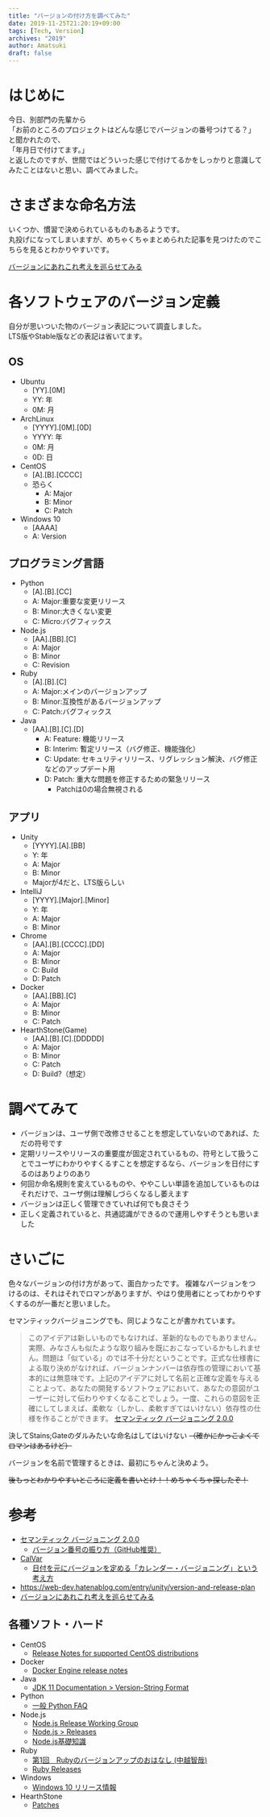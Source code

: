 ```yaml
---
title: "バージョンの付け方を調べてみた"
date: 2019-11-25T21:20:19+09:00
tags: [Tech, Version]
archives: "2019"
author: Amatsuki
draft: false
---
```

# はじめに
今日、別部門の先輩から  
「お前のところのプロジェクトはどんな感じでバージョンの番号つけてる？」  
と聞かれたので、  
「年月日で付けてます。」  
と返したのですが、世間ではどういった感じで付けてるかをしっかりと意識してみたことはないと思い、調べてみました。


# さまざまな命名方法
いくつか、慣習で決められているものもあるようです。  
丸投げになってしまいますが、めちゃくちゃまとめられた記事を見つけたのでこちらを見るとわかりやすいです。

[バージョンにあれこれ考えを巡らせてみる](https://qiita.com/t_nakayama0714/items/c312bc5edcce6c214856)

# 各ソフトウェアのバージョン定義
自分が思いついた物のバージョン表記について調査しました。  
LTS版やStable版などの表記は省いてます。

## OS
- Ubuntu
    - [YY].[0M]
    - YY: 年
    - 0M: 月
- ArchLinux
    - [YYYY].[0M].[0D]
    - YYYY: 年
    - 0M: 月
    - 0D: 日
- CentOS
    - [A].[B].[CCCC]
    - 恐らく
        - A: Major
        - B: Minor
        - C: Patch
- Windows 10
    - [AAAA]
    - A: Version

## プログラミング言語
- Python
    - [A].[B].[CC]
    - A: Major:重要な変更リリース
    - B: Minor:大きくない変更
    - C: Micro:バグフィックス
- Node.js
    - [AA].[BB].[C]
    - A: Major
    - B: Minor
    - C: Revision
- Ruby
    - [A].[B].[C]
    - A: Major:メインのバージョンアップ
    - B: Minor:互換性があるバージョンアップ
    - C: Patch:バグフィックス
- Java
    - [AA].[B].[C].[D]
        - A: Feature: 機能リリース
        - B: Interim: 暫定リリース（バグ修正、機能強化）
        - C: Update: セキュリティリリース、リグレッション解決、バグ修正などのアップデート用
        - D: Patch: 重大な問題を修正するための緊急リリース
            - Patchは0の場合無視される

## アプリ
- Unity
    - [YYYY].[A].[BB]
    - Y: 年
    - A: Major
    - B: Minor
    - Majorが4だと、LTS版らしい
- IntelliJ
    - [YYYY].[Major].[Minor]
    - Y: 年
    - A: Major
    - B: Minor
- Chrome
    - [AA].[B].[CCCC].[DD]
    - A: Major
    - B: Minor
    - C: Build
    - D: Patch
- Docker
    - [AA].[BB].[C]
    - A: Major
    - B: Minor
    - C: Patch
- HearthStone(Game)
    - [AA].[B].[C].[DDDDD]
    - A: Major
    - B: Minor
    - C: Patch
    - D: Build?（想定）

# 調べてみて
- バージョンは、ユーザ側で改修させることを想定していないのであれば、ただの符号です
- 定期リリースやリリースの重要度が固定されているもの、符号として扱うことでユーザにわかりやすくるすことを想定するなら、バージョンを日付にするのはありよりのあり
- 何回か命名規則を変えているものや、ややこしい単語を追加しているものはそれだけで、ユーザ側は理解しづらくなるし萎えます
- バージョンは正しく管理できていれば何でも良さそう
- 正しく定義されていると、共通認識ができるので運用しやすそうとも思いました


# さいごに
色々なバージョンの付け方があって、面白かったです。
複雑なバージョンをつけるのは、それはそれでロマンがありますが、やはり使用者にとってわかりやすくするのが一番だと思いました。

セマンティックバージョニングでも、同じようなことが書かれています。

>このアイデアは新しいものでもなければ、革新的なものでもありません。実際、みなさんも似たような取り組みを既におこなっているかもしれません。問題は「似ている」のでは不十分だということです。正式な仕様書による取り決めがなければ、バージョンナンバーは依存性の管理において基本的には無意味です。上記のアイデアに対して名前と正確な定義を与えることよって、あなたの開発するソフトウェアにおいて、あなたの意図がユーザーに対して伝わりやすくなることでしょう。一度、これらの意図を正確にしてしまえば、柔軟な（しかし、柔軟すぎてはいけない）依存性の仕様を作ることができます。
>[セマンティック バージョニング 2.0.0](https://semver.org/lang/ja/)

決してStains;Gateのダルみたいな命名はしてはいけない ~~（確かにかっこよくてロマンはあるけど）~~

バージョンを名前で管理するときは、最初にちゃんと決めよう。

~~後もっとわかりやすいところに定義を書いとけ！！めちゃくちゃ探したぞ！~~

# 参考
- [セマンティック バージョニング 2.0.0](https://semver.org/lang/ja/)
    - [バージョン番号の振り方（GitHub推奨）](https://web-dev.hatenablog.com/entry/etc/semantic-versioning)
- [CalVar](https://calver.org/)
    - [日付を元にバージョンを定める「カレンダー・バージョニング」という考え方](https://gigazine.net/news/20180612-calendar-versioning/)
- https://web-dev.hatenablog.com/entry/unity/version-and-release-plan
- [バージョンにあれこれ考えを巡らせてみる](https://qiita.com/t_nakayama0714/items/c312bc5edcce6c214856)

## 各種ソフト・ハード
- CentOS
    - [Release Notes for supported CentOS distributions](https://wiki.centos.org/Manuals/ReleaseNotes)
- Docker
    - [Docker Engine release notes](https://www.docker.com/blog/docker-enterprise-edition/)
- Java
    - [JDK 11 Documentation > Version-String Format](https://docs.oracle.com/en/java/javase/11/install/version-string-format.html)
- Python
    - [一般 Python FAQ](https://docs.python.org/ja/3/faq/general.html#how-does-the-python-version-numbering-scheme-work)
- Node.js
    - [Node.js Release Working Group](https://github.com/nodejs/Release)
    - [Node.js > Releases](https://nodejs.org/en/about/releases/)
    - [Node.js基礎知識](https://qiita.com/kingston/items/0f4fb02af6ddcbb9e26d)
- Ruby
    - [第1回　Rubyのバージョンアップのおはなし (中越智哉)](https://www.school.ctc-g.co.jp/columns/nakagoshi/nakagoshi01.html)
    - [Ruby Releases](https://www.ruby-lang.org/en/downloads/releases/)
- Windows
    - [Windows 10 リリース情報](https://docs.microsoft.com/ja-jp/windows/release-information/)
- HearthStone
    - [Patches](https://hearthstone.gamepedia.com/Patches)
